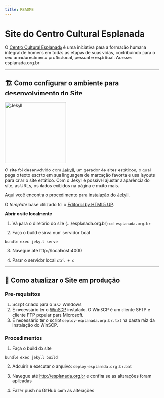 ```yaml
---
title: README
---
```


# Site do Centro Cultural Esplanada

O [Centro Cultural Esplanada](http://esplanada.org.br) é uma iniciativa para a formação humana integral de homens em todas as etapas de suas vidas, contribuindo para o seu amadurecimento profissional, pessoal e espiritual.
Acesse: esplanada.org.br

---

## 🏗️ Como configurar o ambiente para desenvolvimento do Site

<a href="https://jekyllrb.com" target="_blank"><img src="https://jekyllrb.com/img/logo-2x.png" alt="Jekyll" width="200" /></a>

O site foi desenvolvido com [Jekyll](https://jekyllrb.com), um gerador de sites estáticos, o qual pega o texto escrito em sua linguagem de marcação favorita e usa layouts para criar o site estático. Com o Jekyll é possível ajustar a aparência do site, as URLs, os dados exibidos na página e muito mais.

Aqui você encontra o procedimento para [instalação do Jekyll](https://jekyllrb.com/docs/installation).

O *template* base utilizado foi o [Editorial by HTML5 UP](https://html5up.net/editorial).

**Abrir o site localmente**

1. Vá para o diretório do site (.../esplanada.org.br)
`cd esplanada.org.br`

2. Faça o build e sirva num servidor local
```
bundle exec jekyll serve
```

3. Navegue até http://localhost:4000

3. Parar o servidor local
`ctrl + c`

---

## 🚀 Como atualizar o Site em produção

### Pre-requisitos
1. Script criado para o S.O. Windows.
2. É necessário ter o [WinSCP](http://winscp.net) instalado. O WinSCP é um cliente SFTP e cliente FTP popular para Microsoft.
3. É necessário ter o script `deploy-esplanada.org.br.txt` na pasta raíz da instalação do WinSCP.

### Procedimentos
1. Faça o build do site
```
bundle exec jekyll build
```

2. Adquirir e executar o arquivo: `deploy-esplanada.org.br.bat`

3. Navegue até http://esplanada.org.br e confira se as alterações foram aplicadas

4. Fazer push no GitHub com as alterações
